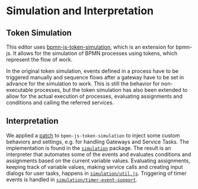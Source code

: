 # Simulation and Interpretation

## Token Simulation

This editor uses [bpmn-js-token-simulation](https://github.com/bpmn-io/bpmn-js-token-simulation/tree/main), which is an extension for bpmn-js. It allows for the simulation of BPMN processes using tokens, which represent the flow of work.

In the original token simulation, events defined in a process have to be triggered manually and sequence flows after a gateway have to be set in advance for the simulation to work. This is still the behavior for non-executable processes, but the token simulation has also been extended to allow for the actual execution of processes, evaluating assignments and conditions and calling the referred services.

## Interpretation

We applied a [patch](../opaca-bpmn-editor/patches) to `bpmn-js-token-simulation` to inject some custom behaviors and settings, e.g. for handling Gateways and Service Tasks. The implementation is found in the [`simulation`](../opaca-bpmn-editor/src/simulation) package. The result is an interpreter that automates some of the events and evaluates conditions and assignments based on the current variable values. Evaluating assignments, keeping track of variable values, making service calls and creating input dialogs for user tasks, happens in [`simulation/util.js`](../opaca-bpmn-editor/src/simulation/util.js). Triggering of timer events is handled in [`simulation/timer-event-support`](../opaca-bpmn-editor/src/simulation/timer-event-support).
